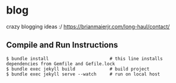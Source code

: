 # blog
crazy blogging ideas :/
https://brianmaierjr.com/long-haul/contact/

## Compile and Run Instructions
```
$ bundle install                       # this line installs dependencies from Gemfile and Gefile.lock
$ bundle exec jekyll build             # build project
$ bundle exec jekyll serve --watch     # run on local host
```
